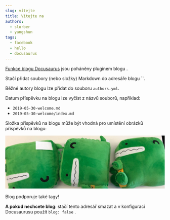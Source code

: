 ```yaml
---
slug: vítejte
title: Vítejte na
authors:
  - slorber
  - yangshun
tags:
  - facebook
  - hello
  - docusaurus
---
```


[Funkce blogu Docusaurus](https://docusaurus.io/docs/blog) jsou poháněny pluginem blogu [](https://docusaurus.io/docs/api/plugins/@docusaurus/plugin-content-blog).

Stačí přidat soubory (nebo složky) Markdown do adresáře blogu ``.

Běžné autory blogu lze přidat do souboru `authors.yml`.

Datum příspěvku na blogu lze vyčíst z názvů souborů, například:

- `2019-05-30-welcome.md`
- `2019-05-30-welcome/index.md`

Složka příspěvků na blogu může být vhodná pro umístění obrázků příspěvků na blogu:

![Docusaurus Plyšák](./docusaurus-plushie-banner.jpeg)

Blog podporuje také tagy!

**A pokud nechcete blog**: stačí tento adresář smazat a v konfiguraci Docusaurusu použít `blog: false` .
